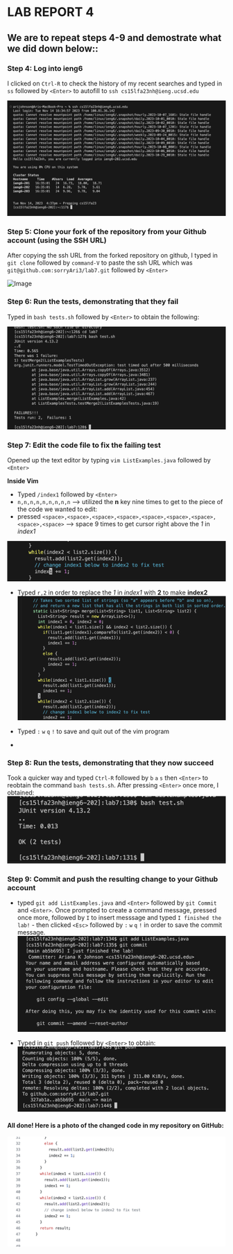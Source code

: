 # LAB REPORT 4 

## We are to repeat steps 4-9 and demostrate what we did down below::

### Step 4: Log into ieng6
I clicked on `Ctrl-R` to check the history of my recent searches and typed in `ss` followed by `<Enter>` to autofill to `ssh cs15lfa23nh@ieng.ucsd.edu` 

![Image](step4.png)

### Step 5: Clone your fork of the repository from your Github account (using the SSH URL)
After copying the ssh URL from the forked repository on github, I typed in `git clone` followed by `command-V` to paste the ssh URL which was `git@github.com:sorryAri3/lab7.git` followed by `<Enter>`

![Image](photo/step5.png)

### Step 6: Run the tests, demonstrating that they fail
Typed in `bash tests.sh` followed by `<Enter>` to obtain the following:

![Image](step6.png)


### Step 7: Edit the code file to fix the failing test
Opened up the text editor by typing `vim ListExamples.java` followed by `<Enter>`

**Inside Vim**
- Typed `/index1` followed by `<Enter>`
- `n,n,n,n,n,n,n,n,n` --> utilized the **n** key nine times to get to the piece of the code we wanted to edit:
- pressed `<space>,<space>,<space>,<space>,<space>,<space>,<space>,<space>,<space>` --> space 9 times to get cursor right above the *1* in *index1*

![Image](step7(1).png)

- Typed `r,2` in order to replace the *1* in *index1* with **2** to make **index2**
![Image](step7(2).png)

- Typed `:` `w` `q` `!` to save and quit out of the vim program
- 
### Step 8: Run the tests, demonstrating that they now succeed
Took a quicker way and typed `Ctrl-R` followed by `b` `a` `s` then `<Enter>` to reobtain the command `bash tests.sh`. After pressing `<Enter>` once more, I obtained:
![Image](step8.png)

### Step 9: Commit and push the resulting change to your Github account
- typed `git add ListExamples.java` and `<Enter>` followed by `git Commit` and `<Enter>`. Once prompted to create a command message, pressed <Enter> once more, followed by `I` to insert messsage and typed `I finished the lab!` - then clicked `<Esc>` followed by `:` `w` `q` `!` in order to save the commit message.
 ![Image](step9(1).png)

- Typed in `git push` followed by `<Enter>` to obtain:
![Image](step9(2).png)

#### All done! Here is a photo of the changed code in my repository on GitHub:  
![Image](step9(3).png)
